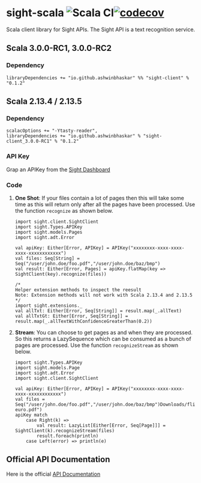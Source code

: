 # sight-scala ![Scala CI](https://github.com/ashwinbhaskar/sight-dotty/workflows/Scala%20CI/badge.svg)[![codecov](https://codecov.io/gh/ashwinbhaskar/sight-dotty/branch/master/graph/badge.svg)](https://codecov.io/gh/ashwinbhaskar/sight-dotty)
Scala client library for Sight APIs. The Sight API is a text recognition service.


## Scala 3.0.0-RC1, 3.0.0-RC2

### Dependency 

```
libraryDependencies += "io.github.ashwinbhaskar" %% "sight-client" % "0.1.2"
```
## Scala 2.13.4 / 2.13.5

### Dependency

```
scalacOptions += "-Ytasty-reader",
libraryDependencies += "io.github.ashwinbhaskar" % "sight-client_3.0.0-RC1" % "0.1.2"
```
### API Key

Grap an APIKey from the [Sight Dashboard](https://siftrics.com/)

### Code

1. **One Shot**: If your files contain a lot of pages then this will take some time as this will return only after all the pages have been processed. Use the function `recognize` as shown below.
    ```
    import sight.client.SightClient
    import sight.Types.APIKey
    import sight.models.Pages
    import sight.adt.Error

    val apiKey: Either[Error, APIKey] = APIKey("xxxxxxxx-xxxx-xxxx-xxxx-xxxxxxxxxxxx")
    val files: Seq[String] = Seq("/user/john.doe/foo.pdf","/user/john.doe/baz/bmp")
    val result: Either[Error, Pages] = apiKey.flatMap(key => SightClient(key).recognize(files))

    /*
    Helper extension methods to inspect the reesult
    Note: Extension methods will not work with Scala 2.13.4 and 2.13.5
    */
    import sight.extensions._
    val allTxt: Either[Error, Seq[String]] = result.map(_.allText)
    val allTxtGt: Either[Error, Seq[String]] = result.map(_.allTextWithConfidenceGreaterThan(0.2))
    ```
2. **Stream**: You can choose to get pages as and when they are processed. So this returns a LazySequence which can be consumed as a bunch of pages are processed. Use the function `recognizeStream` as shown below.

    ```
    import sight.Types.APIKey
    import sight.models.Page
    import sight.adt.Error
    import sight.client.SightClient

    val apiKey: Either[Error, APIKey] = APIKey("xxxxxxxx-xxxx-xxxx-xxxx-xxxxxxxxxxxx")
    val files = Seq("/user/john.doe/foo.pdf","/user/john.doe/baz/bmp")Downloads/flight-euro.pdf")
    apiKey match
        case Right(k) => 
            val result: LazyList[Either[Error, Seq[Page]]] = SightClient(k).recognizeStream(files)
            result.foreach(println)
        case Left(error) => println(e)
    ```

## Official API Documentation 

Here is the official [API Documentation](https://siftrics.com/docs/sight.html)
